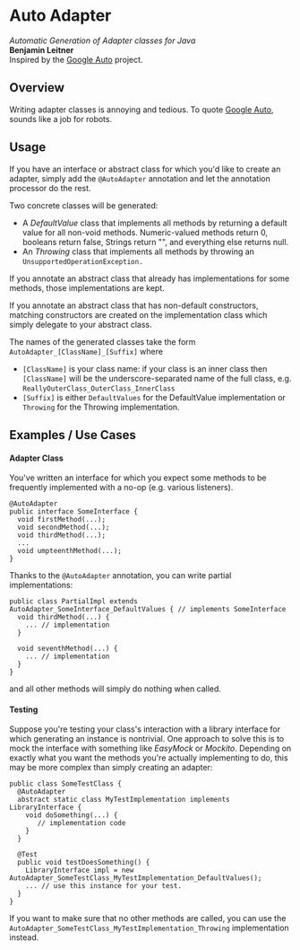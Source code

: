 # Auto Adapter
*Automatic Generation of Adapter classes for Java*  
**Benjamin Leitner**  
Inspired by the [Google Auto](https://github.com/google/auto) project.

## Overview
Writing adapter classes is annoying and tedious.  To quote [Google Auto](https://github.com/google/auto),
sounds like a job for robots.

## Usage
If you have an interface or abstract class for which you'd like to create an adapter, simply
add the `@AutoAdapter` annotation and let the annotation processor do the rest.

Two concrete classes will be generated:

* A *DefaultValue* class that implements all methods by returning a default value for all non-void methods.
Numeric-valued methods return 0, booleans return false, Strings return "", and everything else returns null.
* An *Throwing* class that implements all methods by throwing an `UnsupportedOperationException.`

If you annotate an abstract class that already has implementations for some methods, those
 implementations are kept.

If you annotate an abstract class that has non-default constructors, matching constructors are
created on the implementation class which simply delegate to your abstract class.

The names of the generated classes take the form `AutoAdapter_[ClassName]_[Suffix]` where

* `[ClassName]` is your class name: if your class is an inner class then `[ClassName]` will
be the underscore-separated name of the full class, e.g. `ReallyOuterClass_OuterClass_InnerClass`
* `[Suffix]` is either `DefaultValues` for the DefaultValue implementation or `Throwing` for the Throwing
 implementation.

## Examples / Use Cases
#### Adapter Class
You've written an interface for which you expect some methods to be frequently implemented with a
no-op (e.g. various listeners).

    @AutoAdapter
    public interface SomeInterface {
      void firstMethod(...);
      void secondMethod(...);
      void thirdMethod(...);
      ...
      void umpteenthMethod(...);
    }

Thanks to the `@AutoAdapter` annotation, you can write partial implementations:

    public class PartialImpl extends AutoAdapter_SomeInterface_DefaultValues { // implements SomeInterface
      void thirdMethod(...) {
        ... // implementation
      }

      void seventhMethod(...) {
        ... // implementation
      }
    }
 
and all other methods will simply do nothing when called.
 
#### Testing
Suppose you're testing your class's interaction with a library interface for which generating an
instance is nontrivial.  One approach to solve this is to mock the interface with something like
*EasyMock* or *Mockito*.  Depending on exactly what you want the methods you're actually
implementing to do, this may be more complex than simply creating an adapter:

    public class SomeTestClass {
      @AutoAdapter
      abstract static class MyTestImplementation implements LibraryInterface {
        void doSomething(...) {
           // implementation code
        }
      }
      
      @Test
      public void testDoesSomething() {
        LibraryInterface impl = new AutoAdapter_SomeTestClass_MyTestImplementation_DefaultValues();
        ... // use this instance for your test.
      }
    }
If you want to make sure that no other methods are called, you can use the 
`AutoAdapter_SomeTestClass_MyTestImplementation_Throwing` implementation instead.


